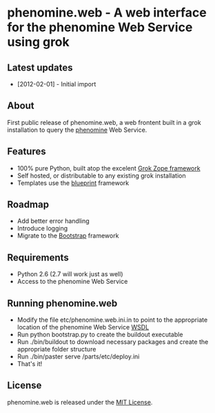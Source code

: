 # phenomine.web - A web interface for the phenomine Web Service using grok

## Latest updates
* [2012-02-01] - Initial import

## About

First public release of phenomine.web, a web frontent built in a grok installation to query the [phenomine][phenomine] Web Service.

## Features
* 100% pure Python, built atop the excelent [Grok Zope framework][grok]
* Self hosted, or distributable to any existing grok installation
* Templates use the [blueprint][bp] framework 

## Roadmap
* Add better error handling
* Introduce logging
* Migrate to the [Bootstrap][bs] framework

## Requirements
* Python 2.6 (2.7 will work just as well)
* Access to the phenomine Web Service

## Running phenomine.web
* Modify the file etc/phenomine.web.ini.in to point to the appropriate location of the phenomine Web Service [WSDL][wsdl]
* Run python bootstrap.py to create the buildout executable
* Run ./bin/buildout to download necessary packages and create the appropriate folder structure
* Run ./bin/paster serve /parts/etc/deploy.ini
* That's it!

## License

phenomine.web is released under the [MIT License][mit]. 

[mit]: http://www.opensource.org/licenses/mit-license.php
[phenomine]:https://github.com/fsroque/phenomine
[grok]:http://grok.zope.org/
[bp]:http://blueprintcss.org/
[bs]:http://twitter.github.com/bootstrap/
[wsdl]:http://www.w3.org/TR/wsdl